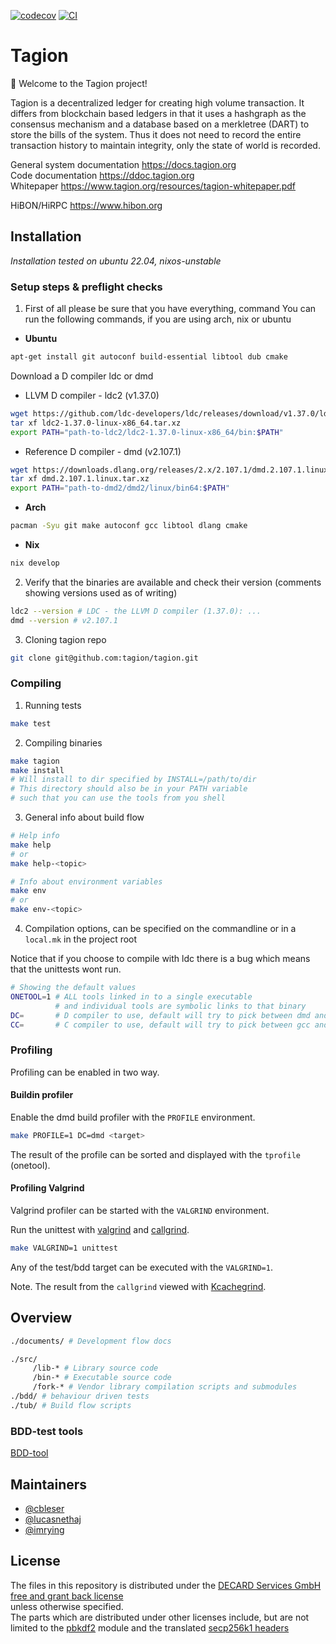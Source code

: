 [![codecov](https://codecov.io/gh/tagion/tagion/branch/current/graph/badge.svg?token=TM12EX8GSB)](https://codecov.io/gh/tagion/tagion)
[![CI](https://github.com/tagion/tagion/actions/workflows/main.yml/badge.svg?branch=current)](https://github.com/tagion/tagion/actions/workflows/main.yml)

# Tagion

👋 Welcome to the Tagion project! 

Tagion is a decentralized ledger for creating high volume transaction.
It differs from blockchain based ledgers in that it uses a hashgraph as the consensus mechanism and a database based on a merkletree (DART) to store the bills of the system.
Thus it does not need to record the entire transaction history to maintain integrity, only the state of world is recorded.

General system documentation https://docs.tagion.org  
Code documentation https://ddoc.tagion.org  
Whitepaper https://www.tagion.org/resources/tagion-whitepaper.pdf  

HiBON/HiRPC https://www.hibon.org

## Installation
*Installation tested on ubuntu 22.04, nixos-unstable*

### Setup steps & preflight checks

1. First of all please be sure that you have everything, command
You can run the following commands, if you are using arch, nix or ubuntu
    
- **Ubuntu**

```bash
apt-get install git autoconf build-essential libtool dub cmake
```
Download a D compiler ldc or dmd

- LLVM D compiler - ldc2 (v1.37.0)
```bash
wget https://github.com/ldc-developers/ldc/releases/download/v1.37.0/ldc2-1.37.0-linux-x86_64.tar.xz
tar xf ldc2-1.37.0-linux-x86_64.tar.xz
export PATH="path-to-ldc2/ldc2-1.37.0-linux-x86_64/bin:$PATH"
```
        
- Reference D compiler - dmd (v2.107.1)
```bash
wget https://downloads.dlang.org/releases/2.x/2.107.1/dmd.2.107.1.linux.tar.xz
tar xf dmd.2.107.1.linux.tar.xz
export PATH="path-to-dmd2/dmd2/linux/bin64:$PATH"
```

- **Arch**

```bash
pacman -Syu git make autoconf gcc libtool dlang cmake
```

- **Nix**

```bash
nix develop
```

2. Verify that the binaries are available and check their version (comments showing versions used as of writing)
    
```bash
ldc2 --version # LDC - the LLVM D compiler (1.37.0): ...
dmd --version # v2.107.1
```

3. Cloning tagion repo

```bash
git clone git@github.com:tagion/tagion.git
```

### Compiling

1. Running tests

```bash
make test
```

2. Compiling binaries

```bash
make tagion
make install
# Will install to dir specified by INSTALL=/path/to/dir
# This directory should also be in your PATH variable
# such that you can use the tools from you shell
```

3. General info about build flow

```bash
# Help info
make help
# or
make help-<topic>

# Info about environment variables
make env
# or
make env-<topic>
```

4. Compilation options, can be specified on the commandline or in a `local.mk` in the project root

Notice that if you choose to compile with ldc there is a bug which means that the unittests wont run.

```bash
# Showing the default values
ONETOOL=1 # ALL tools linked in to a single executable
          # and individual tools are symbolic links to that binary
DC=       # D compiler to use, default will try to pick between dmd and ldc2
CC=       # C compiler to use, default will try to pick between gcc and clang
```

### Profiling 

Profiling can be enabled in two way.

#### Buildin profiler
Enable the dmd build profiler with the `PROFILE` environment.
```bash
make PROFILE=1 DC=dmd <target>
```
The result of the profile can be sorted and displayed with the `tprofile` (onetool).


#### Profiling Valgrind
Valgrind profiler can be started with the `VALGRIND` environment.

Run the unittest with [valgrind](https://valgrind.org) and [callgrind](https://valgrind.org/tech/manual/cl-manual.html).
```bash
make VALGRIND=1 unittest
```
Any of the test/bdd target can be executed with the `VALGRIND=1`.

Note. The result from the `callgrind` viewed with [Kcachegrind](https://kcachegrind.github.io/html/Home.html).


## Overview

```bash
./documents/ # Development flow docs

./src/
     /lib-* # Library source code
     /bin-* # Executable source code
     /fork-* # Vendor library compilation scripts and submodules
./bdd/ # behaviour driven tests
./tub/ # Build flow scripts
```

### BDD-test tools
[BDD-tool](src/bin-collider/tagion/tools/README.md)


## Maintainers

- [@cbleser](https://github.com/cbleser)
- [@lucasnethaj](https://github.com/lucasnethaj)
- [@imrying](https://github.com/imrying)

## License
The files in this repository is distributed under the [DECARD Services GmbH free and grant back license](LICENSE.md)  
unless otherwise specified.  
The parts which are distributed under other licenses include, but are not limited to the 
[pbkdf2](src/lib-crypto/tagion/crypto/pbkdf2.d) module and the translated [secp256k1 headers](src/lib-crypto/tagion/crypto/secp256k1/c/README.md)  
